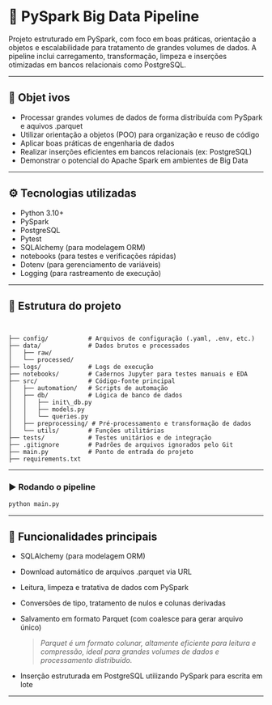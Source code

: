 # 🚀 PySpark Big Data Pipeline

Projeto estruturado em PySpark, com foco em boas práticas, orientação a objetos e escalabilidade para tratamento de grandes volumes de dados. A pipeline inclui carregamento, transformação, limpeza e inserções otimizadas em bancos relacionais como PostgreSQL.

---

## 📌 Objet ivos

- Processar grandes volumes de dados de forma distribuída com PySpark e aquivos .parquet
- Utilizar orientação a objetos (POO) para organização e reuso de código
- Aplicar boas práticas de engenharia de dados
- Realizar inserções eficientes em bancos relacionais (ex: PostgreSQL)
- Demonstrar o potencial do Apache Spark em ambientes de Big Data

---

## ⚙️ Tecnologias utilizadas

- Python 3.10+
- PySpark
- PostgreSQL
- Pytest
- SQLAlchemy (para modelagem ORM)
- notebooks (para testes e verificações rápidas)
- Dotenv (para gerenciamento de variáveis)
- Logging (para rastreamento de execução)


---

## 🧱 Estrutura do projeto

```


├── config/           # Arquivos de configuração (.yaml, .env, etc.)
├── data/             # Dados brutos e processados
│   ├── raw/
│   └── processed/
├── logs/             # Logs de execução
├── notebooks/        # Cadernos Jupyter para testes manuais e EDA
├── src/              # Código-fonte principal
│   ├── automation/   # Scripts de automação 
│   ├── db/           # Lógica de banco de dados
│   │   ├── init\_db.py
│   │   ├── models.py
│   │   └── queries.py
│   ├── preprocessing/ # Pré-processamento e transformação de dados
│   └── utils/        # Funções utilitárias
├── tests/            # Testes unitários e de integração
├── .gitignore        # Padrões de arquivos ignorados pelo Git
├── main.py           # Ponto de entrada do projeto
├── requirements.txt   
````

---

### ▶️ Rodando o pipeline

```bash
python main.py
```

---

## 🧪 Funcionalidades principais

* SQLAlchemy (para modelagem ORM)
* Download automático de arquivos .parquet via URL
* Leitura, limpeza e tratativa de dados com PySpark
* Conversões de tipo, tratamento de nulos e colunas derivadas
* Salvamento em formato Parquet (com coalesce para gerar arquivo único)

  > *Parquet é um formato colunar, altamente eficiente para leitura e compressão, ideal para grandes volumes de dados e processamento distribuído.*
* Inserção estruturada em PostgreSQL utilizando PySpark para escrita em lote

---
